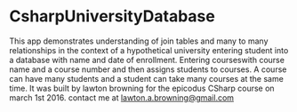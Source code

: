# CsharpUniversityDatabase

This app demonstrates understanding of join tables and many to many relationships in the context of a hypothetical university entering student into a database with name and date of enrollment.
Entering courseswith course name and a course number and then assigns students to courses. A course can have many students and a student can take many courses at the same time. It was built by lawton browning for the epicodus CSharp course on march 1st 2016. contact me at lawton.a.browning@gmail.com
